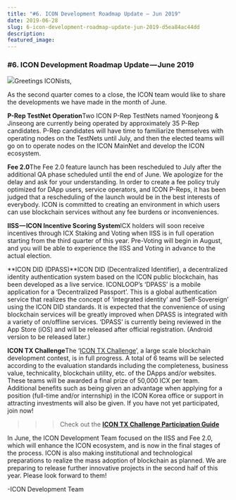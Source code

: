 ```yaml
---
title: "#6. ICON Development Roadmap Update — Jun 2019"
date: 2019-06-28
slug: 6-icon-development-roadmap-update-jun-2019-d5ea84ac44dd
description:
featured_image:
---
```


### **#6. ICON Development Roadmap Update — June 2019**

![](https://cdn-images-1.medium.com/max/800/1*crHYpJf5qEqv2LVn_ahsDA.png)Greetings ICONists,

As the second quarter comes to a close, the ICON team would like to share the developments we have made in the month of June.

**P-Rep TestNet Operation**Two ICON P-Rep TestNets named Yoonjeong & Jinseong are currently being operated by approximately 35 P-Rep candidates. P-Rep candidates will have time to familiarize themselves with operating nodes on the TestNets until July, and then the elected teams will go on to operate nodes on the ICON MainNet and develop the ICON ecosystem.

**Fee 2.0**The Fee 2.0 feature launch has been rescheduled to July after the additional QA phase scheduled until the end of June. We apologize for the delay and ask for your understanding. In order to create a fee policy truly optimized for DApp users, service operators, and ICON P-Reps, it has been judged that a rescheduling of the launch would be in the best interests of everybody. ICON is committed to creating an environment in which users can use blockchain services without any fee burdens or inconveniences.

**IISS — ICON Incentive Scoring System**ICX holders will soon receive incentives through ICX Staking and Voting when IISS is in full operation starting from the third quarter of this year. Pre-Voting will begin in August, and you will be able to experience the IISS and Voting in advance to the actual election.

**ICON DID (DPASS)**ICON DID (Decentralized Identifier), a decentralized identity authentication system based on the ICON public blockchain, has been developed as a live service. ICONLOOP’s ‘DPASS’ is a mobile application for a ‘Decentralized Passport’. This is a global authentication service that realizes the concept of ‘integrated identity’ and ‘Self-Sovereign’ using the ICON DID standards. It is expected that the convenience of using blockchain services will be greatly improved when DPASS is integrated with a variety of on/offline services. ‘DPASS’ is currently being reviewed in the App Store (iOS) and will be released after official registration. (Android version to be released later.)

**ICON TX Challenge**The ‘[ICON TX Challenge](https://medium.com/helloiconworld/icon-tx-transaction-challenge-23b9959e6cdb)’, a large scale blockchain development contest, is in full progress. A total of 6 teams will be selected according to the evaluation standards including the completeness, business value, technicality, blockchain utility, etc. of the DApps and/or websites. These teams will be awarded a final prize of 50,000 ICX per team. Additional benefits such as being given an advantage when applying for a position (full-time and/or internship) in the ICON Korea office or support in attracting investments will also be given. If you have not yet participated, join now!  
>>> Check out the [**ICON TX Challenge Participation Guide**](https://www.icondev.io/blog/icon-tx-challenge)

In June, the ICON Development Team focused on the IISS and Fee 2.0, which will enhance the ICON ecosystem, and is now in the final stages of the process. ICON is also making institutional and technological preparations to realize the mass adoption of blockchain as planned. We are preparing to release further innovative projects in the second half of this year. Please look forward to them!

-ICON Development Team

